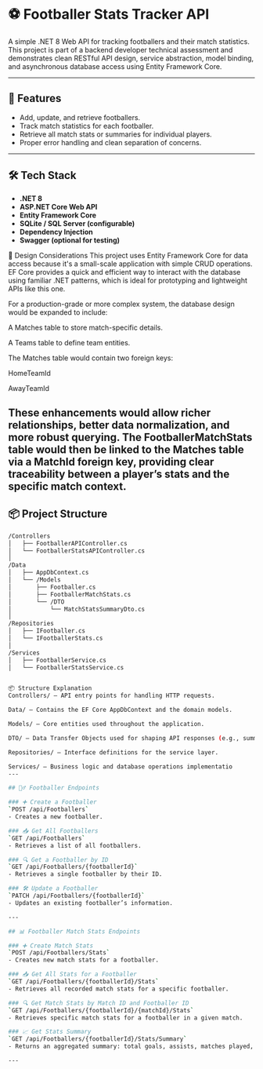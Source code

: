 # ⚽ Footballer Stats Tracker API

A simple .NET 8 Web API for tracking footballers and their match statistics. This project is part of a backend developer technical assessment and demonstrates clean RESTful API design, service abstraction, model binding, and asynchronous database access using Entity Framework Core.

---

## 🚀 Features

- Add, update, and retrieve footballers.
- Track match statistics for each footballer.
- Retrieve all match stats or summaries for individual players.
- Proper error handling and clean separation of concerns.

---

## 🛠 Tech Stack

- **.NET 8**
- **ASP.NET Core Web API**
- **Entity Framework Core**
- **SQLite / SQL Server (configurable)**
- **Dependency Injection**
- **Swagger (optional for testing)**

🧠 Design Considerations
This project uses Entity Framework Core for data access because it's a small-scale application with simple CRUD operations. EF Core provides a quick and efficient way to interact with the database using familiar .NET patterns, which is ideal for prototyping and lightweight APIs like this one.

For a production-grade or more complex system, the database design would be expanded to include:

A Matches table to store match-specific details.

A Teams table to define team entities.

The Matches table would contain two foreign keys:

HomeTeamId

AwayTeamId

These enhancements would allow richer relationships, better data normalization, and more robust querying. The FootballerMatchStats table would then be linked to the Matches table via a MatchId foreign key, providing clear traceability between a player’s stats and the specific match context.
---

## 📦 Project Structure

```bash
/Controllers
│   ├── FootballerAPIController.cs
│   └── FootballerStatsAPIController.cs
│
/Data
│   ├── AppDbContext.cs
│   └── /Models
│       ├── Footballer.cs
│       ├── FootballerMatchStats.cs
│       └── /DTO
│           └── MatchStatsSummaryDto.cs
│
/Repositories
│   ├── IFootballer.cs
│   └── IFootballerStats.cs
│
/Services
│   ├── FootballerService.cs
│   └── FootballerStatsService.cs


📦 Structure Explanation
Controllers/ – API entry points for handling HTTP requests.

Data/ – Contains the EF Core AppDbContext and the domain models.

Models/ – Core entities used throughout the application.

DTO/ – Data Transfer Objects used for shaping API responses (e.g., summaries).

Repositories/ – Interface definitions for the service layer.

Services/ – Business logic and database operations implementatio
---

## 🧍‍♂️ Footballer Endpoints

### ➕ Create a Footballer
`POST /api/Footballers`
- Creates a new footballer.

### 📥 Get All Footballers
`GET /api/Footballers`
- Retrieves a list of all footballers.

### 🔍 Get a Footballer by ID
`GET /api/Footballers/{footballerId}`
- Retrieves a single footballer by their ID.

### 🛠️ Update a Footballer
`PATCH /api/Footballers/{footballerId}`
- Updates an existing footballer’s information.

---

## 📊 Footballer Match Stats Endpoints

### ➕ Create Match Stats
`POST /api/Footballers/Stats`
- Creates new match stats for a footballer.

### 📥 Get All Stats for a Footballer
`GET /api/Footballers/{footballerId}/Stats`
- Retrieves all recorded match stats for a specific footballer.

### 🔍 Get Match Stats by Match ID and Footballer ID
`GET /api/Footballers/{footballerId}/{matchId}/Stats`
- Retrieves specific match stats for a footballer in a given match.

### 📈 Get Stats Summary
`GET /api/Footballers/{footballerId}/Stats/Summary`
- Returns an aggregated summary: total goals, assists, matches played, total minutes, and average pass completion.

---


